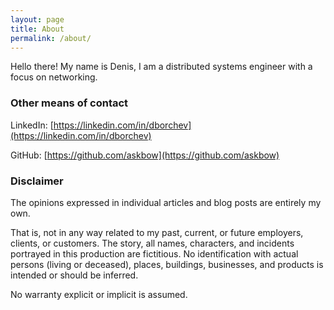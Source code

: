 ```yaml
---
layout: page
title: About
permalink: /about/
---
```


Hello there! My name is Denis, I am a distributed systems engineer with a focus on networking.

### Other means of contact

LinkedIn: [https://linkedin.com/in/dborchev](https://linkedin.com/in/dborchev)

GitHub: [https://github.com/askbow](https://github.com/askbow)

###  Disclaimer

The opinions expressed in individual articles and blog posts are entirely my own.

That is, not in any way related to my past, current, or future employers, clients, or customers. 
The story, all names, characters, and incidents portrayed in this production are fictitious. 
No identification with actual persons (living or deceased), places, buildings, businesses, and products is intended or should be inferred.



No warranty explicit or implicit is assumed.